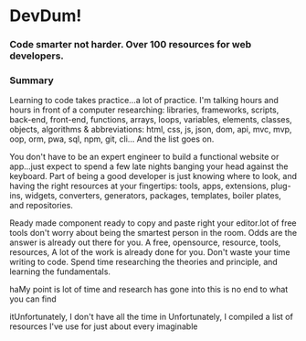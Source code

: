 # DevDum!

### Code smarter not harder. Over 100 resources for web developers. 

### Summary

Learning to code takes practice...a lot of practice. I'm talking hours and hours in front of a computer researching: libraries, frameworks, scripts, back-end, front-end, functions, arrays, loops, variables, elements, classes, objects, algorithms & abbreviations: html, css, js, json, dom, api, mvc, mvp, oop, orm, pwa, sql, npm, git, cli… And the list goes on. 

You don't have to be an expert engineer to build a functional website or app...just expect to spend a few late nights banging your head against the keyboard. Part of being a good developer is just knowing where to look, and having the right resources at your fingertips: tools, apps, extensions, plug-ins, widgets, converters, generators, packages, templates, boiler plates, and repositories. 



Ready made component ready to copy and paste right your editor.lot of free tools don't worry about being the smartest person in the room. Odds are the answer is already out there for you. A free, opensource, resource, tools, resources,  A lot of the work is already done for you. Don't waste your time writing to code. Spend time researching the theories and principle, and learning the fundamentals.   


haMy point is lot of time and research has gone into this is no end to what you can find 


itUnfortunately, I don't have all the time in  Unfortunately, I  compiled a list of resources I've use for just about every imaginable  
